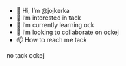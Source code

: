- 👋 Hi, I’m @jojkerka
- 👀 I’m interested in tack
- 🌱 I’m currently learning ock
- 💞️ I’m looking to collaborate on ockej
- 📫 How to reach me tack

<!---
jojkerka/jojkerka is a ✨ special ✨ repository because its `README.md` (this file) appears on your GitHub profile.
You can click the Preview link to take a look at your changes.
---> no tack ockej
